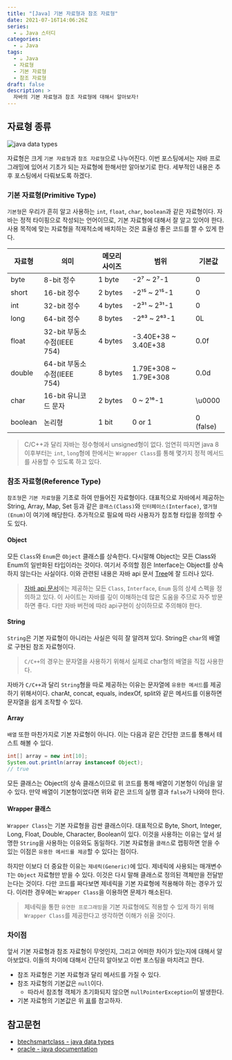 ```yaml
---
title: "[Java] 기본 자료형과 참조 자료형"
date: 2021-07-16T14:06:26Z
series:
  - ☕️ Java 스터디
categories:
  - ☕️ Java
tags:
  - ☕️ Java
  - 자료형
  - 기본 자료형
  - 참조 자료형
draft: false
description: >
  자바의 기본 자료형과 참조 자료형에 대해서 알아보자!
---
```


자료형 종류
---

![java data types](http://www.btechsmartclass.com/java/java_images/java-data-types.jpg#center)

자료형은 크게 `기본 자료형`과 `참조 자료형`으로 나누어진다. 이번 포스팅에서는 자바 프로그래밍에 있어서 기초가 되는 자료형에 한해서만 알아보기로 한다. 세부적인 내용은 추후 포스팅에서 다뤄보도록 하겠다.

### 기본 자료형(Primitive Type)

`기본형`은 우리가 흔히 알고 사용하는 `int`, `float`, `char`, `boolean`과 같은 자료형이다. 자바는 정적 타이핑으로 작성되는 언어이므로, 기본 자료형에 대해서 잘 알고 있어야 한다. 사용 목적에 맞는 자료형을 적재적소에 배치하는 것은 효율성 좋은 코드를 짤 수 있게 한다.

| 자료형 | 의미 | 메모리 사이즈 | 범위 | 기본값 |
|--------|------|---------------|------|--------|
| byte | 8-bit 정수 | 1 byte | -2⁷ ~ 2⁷-1 | 0 |
| short | 16-bit 정수 | 2 bytes | -2¹⁵ ~ 2¹⁵-1 |0 |
| int | 32-bit 정수 | 4 bytes | -2³¹ ~ 2³¹-1 | 0 |
| long | 64-bit 정수 | 8 bytes | -2⁶³ ~ 2⁶³-1 | 0L |
| float | 32-bit 부동소수점(IEEE 754) | 4 bytes | -3.40E+38 ~ 3.40E+38 | 0.0f |
| double | 64-bit 부동소수점(IEEE 754) | 8 bytes | 1.79E+308 ~ 1.79E+308 | 0.0d |
| char | 16-bit 유니코드 문자 | 2 bytes | 0 ~ 2¹⁶-1 | \u0000 |
| boolean | 논리형 | 1 bit | 0 or 1 | 0 (false) |

> C/C++과 달리 자바는 정수형에서 unsigned형이 없다. 엄연히 따지면 java 8 이후부터는 `int`, `long`형에 한에서는 `Wrapper Class`를 통해 몇가지 정적 메서드를 사용할 수 있도록 하고 있다.

### 참조 자료형(Reference Type)

`참조형`은 `기본 자료형`을 기초로 하여 만들어진 자료형이다. 대표적으로 자바에서 제공하는 String, Array, Map, Set 등과 같은 `클래스(Class)`와 `인터페이스(Interface)`, `열거형(Enum)`이 여기에 해당한다. 추가적으로 필요에 따라 사용자가 참조형 타입을 정의할 수도 있다.

#### Object

모든 `Class`와 `Enum`은 `Object` 클래스를 상속한다. 다시말해 Object는 모든 Class와 Enum의 일반화된 타입이라는 것이다. 여기서 주의할 점은 Interface는 Object를 상속하지 않는다는 사실이다. 이와 관련된 내용은 자바 api 문서 [Tree](https://docs.oracle.com/en/java/javase/16/docs/api/overview-tree.html)에 잘 드러나 있다.

> [자바 api 문서](https://docs.oracle.com/en/java/javase/16/docs/api/index.html)에는 제공하는 모든 `Class`, `Interface`, `Enum` 등의 상세 스펙을 정의하고 있다. 이 사이트는 자바를 깊이 이해하는데 많은 도움을 주므로 자주 방문하면 좋다. 다만 자바 버전에 따라 api구현이 상이하므로 주의해야 한다.

#### String

`String`은 기본 자료형이 아니라는 사실은 익히 잘 알려져 있다. String은 `char`의 배열로 구현된 참조 자료형이다.

> `C/C++`의 경우는 문자열을 사용하기 위해서 실제로 char형의 배열을 직접 사용한다. 

자바가 `C/C++`과 달리 `String`형을 따로 제공하는 이유는 문자열에 `유용한 메서드`를 제공하기 위해서이다. charAt, concat, equals, indexOf, split와 같은 메서드를 이용하면 문자열을 쉽게 조작할 수 있다.

#### Array

`배열` 또한 마찬가지로 기본 자료형이 아니다. 이는 다음과 같은 간단한 코드를 통해서 테스트 해볼 수 있다.

```java
int[] array = new int[10];
System.out.println(array instanceof Object);
// true
```

모든 클래스는 Object의 상속 클래스이므로 위 코드를 통해 배열이 기본형이 아님을 알 수 있다. 만약 배열이 기본형이었다면 위와 같은 코드의 실행 결과 `false`가 나와야 한다.

#### Wrapper 클래스

`Wrapper Class`는 기본 자료형을 감싼 클래스이다. 대표적으로 Byte, Short, Integer, Long, Float, Double, Character, Boolean이 있다. 이것을 사용하는 이유는 앞서 설명한 `String`을 사용하는 이유와도 동일하다. 기본 자료형을 `클래스`로 랩핑하면 얻을 수 있는 이점은 `유용한 메서드를 제공`할 수 있다는 점이다.

하지만 이보다 더 중요한 이유는 `제네릭(Generic)`에 있다. 제네릭에 사용되는 매개변수 `T`는 `Object` 자료형만 받을 수 있다. 이것은 다시 말해 클래스로 정의된 객체만을 전달받는다는 것이다. 다만 코드를 짜다보면 제네릭을 기본 자료형에 적용해야 하는 경우가 있다. 이러한 경우에는 `Wrapper Class`을 이용하면 문제가 해소된다.

> 제네릭을 통한 `유연한 프로그래밍`을 기본 자료형에도 적용할 수 있게 하기 위해 `Wrapper Class`를 제공한다고 생각하면 이해가 쉬울 것이다.

### 차이점

앞서 기본 자료형과 참조 자료형이 무엇인지, 그리고 어떠한 차이가 있는지에 대해서 알아보았다. 이들의 차이에 대해서 간단히 알아보고 이번 포스팅을 마치려고 한다.

- 참조 자료형은 기본 자료형과 달리 메서드를 가질 수 있다.
- 참조 자료형의 기본값은 `null`이다.
  - 따라서 참조형 객체가 초기화되지 않으면 `nullPointerException`이 발생한다.
- 기본 자료형의 기본값은 위 [표](#기본-자료형primitive-type)를 참고하자.

참고문헌
---

- [btechsmartclass - java data types](http://www.btechsmartclass.com/java/java-data-types.html)
- [oracle - java documentation](https://docs.oracle.com/javase/tutorial/java/nutsandbolts/datatypes.html)
